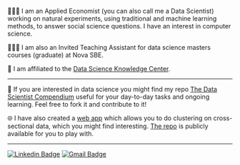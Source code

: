 👨🏿‍💻 I am an Applied Economist (you can also call me a Data Scientist) working on natural experiments, using traditional and machine learning methods, to answer social science questions. I have an interest in computer science.

👨🏿‍🏫 I am also an Invited Teaching Assistant for data science masters courses (graduate) at Nova SBE.

🏢 I am affiliated to the [Data Science Knowledge Center](https://www.novasbe.unl.pt/en/data-science/people).

----

📃 If you are interested in data science you might find my repo [The Data Scientist Compendium](https://github.com/bforbesc/the-data-scientist-compendium) useful for your day-to-day tasks and ongoing learning. Feel free to fork it and contribute to it!

🌐 I have also created a [web app](https://clustering-cross-sectional.herokuapp.com/) which allows you to do clustering on cross-sectional data, which you might find interesting. [The repo](https://github.com/bforbesc/clustering-web-app) is publicly available for you to play with.

----

[![Linkedin Badge](https://img.shields.io/badge/-bernardoforbescosta-blue?style=flat-square&logo=Linkedin&logoColor=white&link=https://www.linkedin.com/in/bernardoforbescosta/)](https://www.linkedin.com/in/bernardoforbescosta/)
[![Gmail Badge](https://img.shields.io/badge/-bernardoforbescosta@gmail.com-c14438?style=flat-square&logo=Gmail&logoColor=white&link=mailto:bernardoforbescosta@gmail.com)](mailto:bernardoforbescosta@gmail.com)

